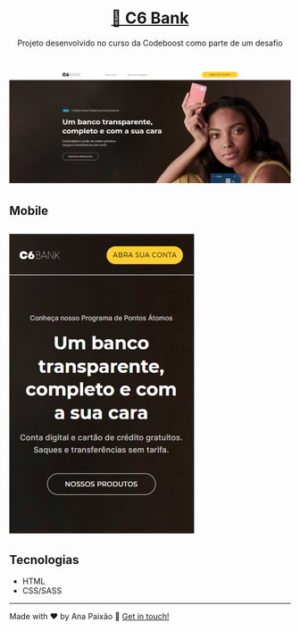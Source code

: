 <h1 align="center">
    <a href="https://anapaixao.github.io/c6-bank/">🔗 C6 Bank </a>
</h1>
<p align="center">Projeto desenvolvido no curso da Codeboost como parte de um desafio</p>

<h1 align="center">
  <img src="img\img-projeto.png" />
</h1>

<h2>Mobile</h2>

<h2>
  <img src="img\img-projeto-mobile.png" />
</h2>

<h2>Tecnologias</h2>

<ul>
  <li>HTML</li>
  <li>CSS/SASS</li>
</ul>

---

Made with ♥ by Ana Paixão :wave: [Get in touch!](https://www.linkedin.com/in/ana-clara-paixao/)

